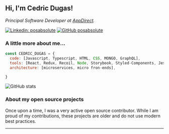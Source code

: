 <h2> Hi, I'm Cedric Dugas! </h2>
<p><em>Principal Software Developer at <a href="http://www.appdirect.com">AppDirect</a>.</em></p>


[![Linkedin: posabsolute](https://img.shields.io/badge/-posabsolute-blue?style=flat-square&logo=Linkedin&logoColor=white&link=https://www.linkedin.com/in/posabsolute/)](https://www.linkedin.com/in/posabsolute/)
[![GitHub posabsolute](https://img.shields.io/github/followers/posabsolute?label=follow&style=social)](https://github.com/posabsolute)


###  A little more about me...  

```javascript
const CEDRIC_DUGAS = {
  code: [Javascript, Typescript, HTML, CSS, MONGO, GraphQL],
  tools: [React, Redux, Recoil, Node, Storybook, Styled-Components, Jest, Testing Library],
  architecture: [microservices, micro fron-ends],

}
```

![GitHub stats](https://github-readme-stats.vercel.app/api?username=posabsolute&show_icons=true&theme=radical&include_all_commits=true)

### About my open source projects
  
Once upon a time, I was a very active open source contributor. While I am proud of my contributions, these projects are older and do not use modern best practices.

---
